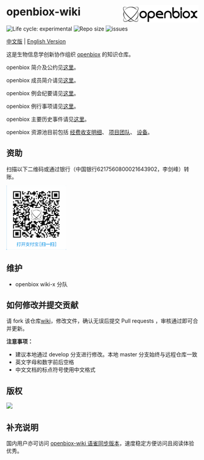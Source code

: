 # openbiox-wiki <img src="./static/img/logo-long.png" align="right" alt="openbiox" width="200"/>

<img src="https://img.shields.io/badge/lifecycle-experimental-orange.svg" alt="Life cycle: experimental"> <img src="https://img.shields.io/github/repo-size/openbiox/wiki.svg" alt="Repo size"/> <img src="https://img.shields.io/github/issues/openbiox/wiki.svg" alt="issues"/>

[中文版](./) | [English Version](./en/)

这是生物信息学创新协作组织 [openbiox](https://openbiox.org) 的知识仓库。

openbiox 简介及公约见[这里](./declaration)。

openbiox 成员简介请见[这里](./members)。

openbiox 例会纪要请见[这里](./events/minutes)。

openbiox 例行事项请见[这里](./events/routine)。

openbiox 主要历史事件请见[这里](./events/history)。

openbiox 资源池目前包括
[经费收支明细](./resources/funds)、
[项目团队](./resources/projects)、
[设备](./resources/device)。

## 资助

扫描以下二维码或通过银行（中国银行6217560800021643902，李剑峰）转账。

![资助](./static/img/QRcode.png)

## 维护

- openbiox wiki-x 分队

## 如何修改并提交贡献

请 fork 该仓库[wiki](https://github.com/openbiox/wiki)，修改文件，确认无误后提交 Pull requests ，审核通过即可合并更新。

**注意事项：**

- 建议本地通过 develop 分支进行修改。本地 master 分支始终与远程仓库一致
- 英文字母和数字前后空格
- 中文文档的标点符号使用中文格式

## 版权

[![](https://i.creativecommons.org/l/by-nc-nd/4.0/88x31.png)](https://creativecommons.org/licenses/by-nc-nd/4.0/)

## 补充说明

国内用户亦可访问 [openbiox-wiki 语雀同步版本](https://www.yuque.com/openbiox/wiki)，速度稳定方便访问且阅读体验优秀。
